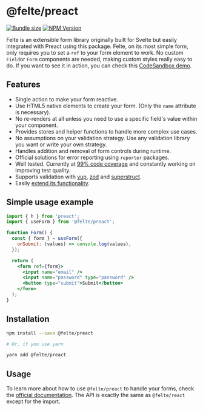 # @felte/preact

[![Bundle size](https://img.shields.io/bundlephobia/min/@felte/preact)](https://bundlephobia.com/result?p=@felte/preact)
[![NPM Version](https://img.shields.io/npm/v/@felte/preact)](https://www.npmjs.com/package/@felte/preact)

Felte is an extensible form library originally built for Svelte but easily integrated with Preact using this package. Felte, on its most simple form, only requires you to set a `ref` to your form element to work. No custom `Field`or `Form` components are needed, making custom styles really easy to do. If you want to see it in action, you can check this [CodeSandbox demo](https://codesandbox.io/s/felte-preact-demo-svkbbe?file=/src/App.js).

## Features

- Single action to make your form reactive.
- Use HTML5 native elements to create your form. (Only the `name` attribute is necessary).
- No re-renders at all unless you need to use a specific field's value within your component.
- Provides stores and helper functions to handle more complex use cases.
- No assumptions on your validation strategy. Use any validation library you want or write your own strategy.
- Handles addition and removal of form controls during runtime.
- Official solutions for error reporting using `reporter` packages.
- Well tested. Currently at [99% code coverage](https://app.codecov.io/gh/pablo-abc/felte) and constantly working on improving test quality.
- Supports validation with [yup](./packages/validator-yup/README.md), [zod](./packages/validator-zod/README.md) and [superstruct](./packages/validator-superstruct/README.md).
- Easily [extend its functionality](https://felte.dev/docs/react/extending-felte).

## Simple usage example

```jsx
import { h } from 'preact';
import { useForm } from '@felte/preact';

function Form() {
  const { form } = useForm({
    onSubmit: (values) => console.log(values),
  });

  return (
    <form ref={form}>
      <input name="email" />
      <input name="password" type="password" />
      <button type="submit">Submit</button>
    </form>
  );
}
```

## Installation

```sh
npm install --save @felte/preact

# Or, if you use yarn

yarn add @felte/preact
```

## Usage

To learn more about how to use `@felte/preact` to handle your forms, check the [official documentation](https://felte.dev/docs/react/getting-started). The API is exactly the same as `@felte/react` except for the import.
